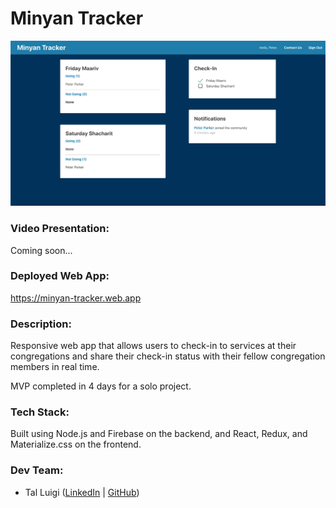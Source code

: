 # Minyan Tracker

![Minyan Tracker Screenshot](./public/screenshot.png)

### Video Presentation:

Coming soon...

### Deployed Web App:

https://minyan-tracker.web.app

### Description:

Responsive web app that allows users to check-in to services at their congregations and share their check-in status with their fellow congregation members in real time.

MVP completed in 4 days for a solo project.

### Tech Stack:

Built using Node.js and Firebase on the backend, and React, Redux, and Materialize.css on the frontend.

### Dev Team:

- Tal Luigi ([LinkedIn](https://www.linkedin.com/in/talluigi) | [GitHub](https://github.com/luigilegion))
